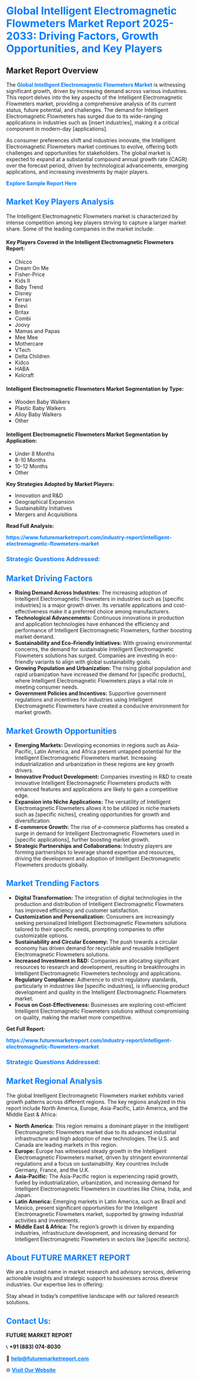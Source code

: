 <h1 style="color: #007BFF;">Global Intelligent Electromagnetic Flowmeters Market Report 2025-2033: Driving Factors, Growth Opportunities, and Key Players</h1>

<section id="overview">
<h2>Market Report Overview</h2>
<p>The <a href="https://www.futuremarketreport.com/industry-report/intelligent-electromagnetic-flowmeters-market" style="color: #007BFF; text-decoration: none;"><strong>Global Intelligent Electromagnetic Flowmeters Market</strong></a> is witnessing significant growth, driven by increasing demand across various industries. This report delves into the key aspects of the Intelligent Electromagnetic Flowmeters market, providing a comprehensive analysis of its current status, future potential, and challenges. The demand for Intelligent Electromagnetic Flowmeters has surged due to its wide-ranging applications in industries such as [insert industries], making it a critical component in modern-day [applications].</p>
<p>As consumer preferences shift and industries innovate, the Intelligent Electromagnetic Flowmeters market continues to evolve, offering both challenges and opportunities for stakeholders. The global market is expected to expand at a substantial compound annual growth rate (CAGR) over the forecast period, driven by technological advancements, emerging applications, and increasing investments by major players.</p>
</section>

<section id="overview">
<p><a href="https://www.futuremarketreport.com/request-sample/reportId=32517" style="color: #007BFF; text-decoration: none;"><strong>Explore Sample Report Here</strong></a></p>
</section>

<section id="key-players">
<h2 style="color: #007BFF;">Market Key Players Analysis</h2>
<p>The Intelligent Electromagnetic Flowmeters market is characterized by intense competition among key players striving to capture a larger market share. Some of the leading companies in the market include:</p>
<h4>Key Players Covered in the Intelligent Electromagnetic Flowmeters Report:</h4>
<ul><li>Chicco</li><li>Dream On Me</li><li>Fisher-Price</li><li>Kids II</li><li>Baby Trend</li><li>Disney</li><li>Ferrari</li><li>Brevi</li><li>Britax</li><li>Combi</li><li>Joovy</li><li>Mamas and Papas</li><li>Mee Mee</li><li>Mothercare</li><li>VTech</li><li>Delta Children</li><li>Kidco</li><li>HABA</li><li>Kolcraft</li></ul>
<h4>Intelligent Electromagnetic Flowmeters Market Segmentation by Type:</h4>
<ul><li>Wooden Baby Walkers</li><li>Plastic Baby Walkers</li><li>Alloy Baby Walkers</li><li>Other</li></ul>

<h4>Intelligent Electromagnetic Flowmeters Market Segmentation by Application:</h4>
<ul><li>Under 8 Months</li><li>8-10 Months</li><li>10-12 Months</li><li>Other</li></ul>
<p><strong>Key Strategies Adopted by Market Players:</strong></p>
<ul>
<li>Innovation and R&D</li>
<li>Geographical Expansion</li>
<li>Sustainability Initiatives</li>
<li>Mergers and Acquisitions</li>
</ul>
</section>

<section>
<p><strong>Read Full Analysis: </strong></p><a href="https://www.futuremarketreport.com/industry-report/intelligent-electromagnetic-flowmeters-market" style="color: #007BFF; text-decoration: none;"><strong>https://www.futuremarketreport.com/industry-report/intelligent-electromagnetic-flowmeters-market</strong></a>
<h3 style="color: #007BFF;">Strategic Questions Addressed:</h3>
</section>

<section id="driving-factors">
<h2 style="color: #007BFF;">Market Driving Factors</h2>
<ul>
<li><strong>Rising Demand Across Industries:</strong> The increasing adoption of Intelligent Electromagnetic Flowmeters in industries such as [specific industries] is a major growth driver. Its versatile applications and cost-effectiveness make it a preferred choice among manufacturers.</li>
<li><strong>Technological Advancements:</strong> Continuous innovations in production and application technologies have enhanced the efficiency and performance of Intelligent Electromagnetic Flowmeters, further boosting market demand.</li>
<li><strong>Sustainability and Eco-Friendly Initiatives:</strong> With growing environmental concerns, the demand for sustainable Intelligent Electromagnetic Flowmeters solutions has surged. Companies are investing in eco-friendly variants to align with global sustainability goals.</li>
<li><strong>Growing Population and Urbanization:</strong> The rising global population and rapid urbanization have increased the demand for [specific products], where Intelligent Electromagnetic Flowmeters plays a vital role in meeting consumer needs.</li>
<li><strong>Government Policies and Incentives:</strong> Supportive government regulations and incentives for industries using Intelligent Electromagnetic Flowmeters have created a conducive environment for market growth.</li>
</ul>
</section>

<section id="growth-opportunities">
<h2 style="color: #007BFF;">Market Growth Opportunities</h2>
<ul>
<li><strong>Emerging Markets:</strong> Developing economies in regions such as Asia-Pacific, Latin America, and Africa present untapped potential for the Intelligent Electromagnetic Flowmeters market. Increasing industrialization and urbanization in these regions are key growth drivers.</li>
<li><strong>Innovative Product Development:</strong> Companies investing in R&D to create innovative Intelligent Electromagnetic Flowmeters products with enhanced features and applications are likely to gain a competitive edge.</li>
<li><strong>Expansion into Niche Applications:</strong> The versatility of Intelligent Electromagnetic Flowmeters allows it to be utilized in niche markets such as [specific niches], creating opportunities for growth and diversification.</li>
<li><strong>E-commerce Growth:</strong> The rise of e-commerce platforms has created a surge in demand for Intelligent Electromagnetic Flowmeters used in [specific applications], further boosting market growth.</li>
<li><strong>Strategic Partnerships and Collaborations:</strong> Industry players are forming partnerships to leverage shared expertise and resources, driving the development and adoption of Intelligent Electromagnetic Flowmeters products globally.</li>
</ul>
</section>

<section id="trending-factors">
<h2 style="color: #007BFF;">Market Trending Factors</h2>
<ul>
<li><strong>Digital Transformation:</strong> The integration of digital technologies in the production and distribution of Intelligent Electromagnetic Flowmeters has improved efficiency and customer satisfaction.</li>
<li><strong>Customization and Personalization:</strong> Consumers are increasingly seeking personalized Intelligent Electromagnetic Flowmeters solutions tailored to their specific needs, prompting companies to offer customizable options.</li>
<li><strong>Sustainability and Circular Economy:</strong> The push towards a circular economy has driven demand for recyclable and reusable Intelligent Electromagnetic Flowmeters solutions.</li>
<li><strong>Increased Investment in R&D:</strong> Companies are allocating significant resources to research and development, resulting in breakthroughs in Intelligent Electromagnetic Flowmeters technology and applications.</li>
<li><strong>Regulatory Compliance:</strong> Adherence to strict regulatory standards, particularly in industries like [specific industries], is influencing product development and quality in the Intelligent Electromagnetic Flowmeters market.</li>
<li><strong>Focus on Cost-Effectiveness:</strong> Businesses are exploring cost-efficient Intelligent Electromagnetic Flowmeters solutions without compromising on quality, making the market more competitive.</li>
</ul>
</section>

<section>
<p><strong>Get Full Report: </strong></p><a href="https://www.futuremarketreport.com/industry-report/intelligent-electromagnetic-flowmeters-market" style="color: #007BFF; text-decoration: none;"><strong>https://www.futuremarketreport.com/industry-report/intelligent-electromagnetic-flowmeters-market</strong></a>
<h3 style="color: #007BFF;">Strategic Questions Addressed:</h3>
</section>


<section id="regional-analysis">
<h2 style="color: #007BFF;">Market Regional Analysis</h2>
<p>The global Intelligent Electromagnetic Flowmeters market exhibits varied growth patterns across different regions. The key regions analyzed in this report include North America, Europe, Asia-Pacific, Latin America, and the Middle East & Africa:</p>
<ul>
<li><strong>North America:</strong> This region remains a dominant player in the Intelligent Electromagnetic Flowmeters market due to its advanced industrial infrastructure and high adoption of new technologies. The U.S. and Canada are leading markets in this region.</li>
<li><strong>Europe:</strong> Europe has witnessed steady growth in the Intelligent Electromagnetic Flowmeters market, driven by stringent environmental regulations and a focus on sustainability. Key countries include Germany, France, and the U.K.</li>
<li><strong>Asia-Pacific:</strong> The Asia-Pacific region is experiencing rapid growth, fueled by industrialization, urbanization, and increasing demand for Intelligent Electromagnetic Flowmeters in countries like China, India, and Japan.</li>
<li><strong>Latin America:</strong> Emerging markets in Latin America, such as Brazil and Mexico, present significant opportunities for the Intelligent Electromagnetic Flowmeters market, supported by growing industrial activities and investments.</li>
<li><strong>Middle East & Africa:</strong> The region’s growth is driven by expanding industries, infrastructure development, and increasing demand for Intelligent Electromagnetic Flowmeters in sectors like [specific sectors].</li>
</ul>
</section>

<footer>
<h2 style="color: #007BFF;">About FUTURE MARKET REPORT</h2>
<p>We are a trusted name in market research and advisory services, delivering actionable insights and strategic support to businesses across diverse industries. Our expertise lies in offering:</p>

<p>Stay ahead in today’s competitive landscape with our tailored research solutions.</p>

<h2 style="color: #007BFF;">Contact Us:</h2>
<p><strong>FUTURE MARKET REPORT</strong></p>
<p>📞 <strong>+91 (883) 074-8030</strong></p>
<p>📧 <strong><a href="mailto:help@futuremarketreport.com" style="color: #007BFF;">help@futuremarketreport.com</a></strong></p>
<p>🌐 <strong><a href="https://www.futuremarketreport.com/" style="color: #007BFF;">Visit Our Website</a></strong></p>
</footer>